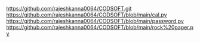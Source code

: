 https://github.com/rajeshkanna0064/CODSOFT.git
https://github.com/rajeshkanna0064/CODSOFT/blob/main/cal.py
https://github.com/rajeshkanna0064/CODSOFT/blob/main/password.py
https://github.com/rajeshkanna0064/CODSOFT/blob/main/rock%20paper.py
